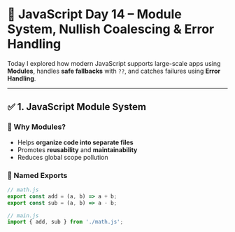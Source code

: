 # 🚀 JavaScript Day 14 – Module System, Nullish Coalescing & Error Handling

Today I explored how modern JavaScript supports large-scale apps using **Modules**, handles **safe fallbacks** with `??`, and catches failures using **Error Handling**.

---

## ✅ 1. JavaScript Module System

### 🔹 Why Modules?
- Helps **organize code into separate files**
- Promotes **reusability** and **maintainability**
- Reduces global scope pollution

### 🔹 Named Exports
```js
// math.js
export const add = (a, b) => a + b;
export const sub = (a, b) => a - b;

// main.js
import { add, sub } from './math.js';
